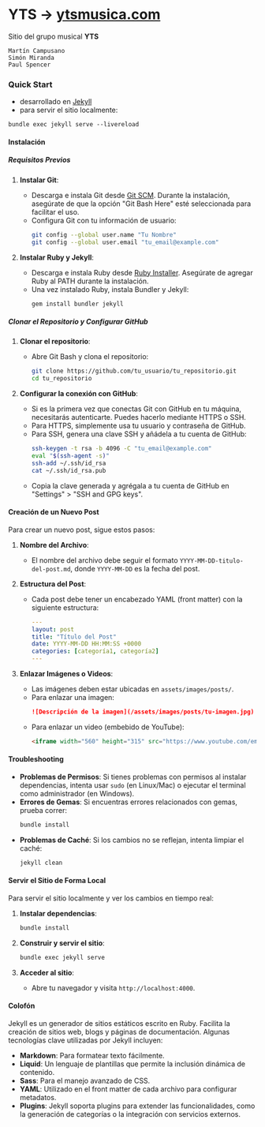 # YTS &rarr; [ytsmusica.com](https://ytsmusica.com)

Sitio del grupo musical **YTS**
```
Martín Campusano
Simón Miranda
Paul Spencer
```

### Quick Start

- desarrollado en [Jekyll](https://jekyllrb.com/)
- para servir el sitio localmente:

```
bundle exec jekyll serve --livereload
```


#### Instalación

##### Requisitos Previos

1. **Instalar Git**:
   - Descarga e instala Git desde [Git SCM](https://git-scm.com/). Durante la instalación, asegúrate de que la opción "Git Bash Here" esté seleccionada para facilitar el uso.
   - Configura Git con tu información de usuario:
     ```bash
     git config --global user.name "Tu Nombre"
     git config --global user.email "tu_email@example.com"
     ```

2. **Instalar Ruby y Jekyll**:
   - Descarga e instala Ruby desde [Ruby Installer](https://rubyinstaller.org/). Asegúrate de agregar Ruby al PATH durante la instalación.
   - Una vez instalado Ruby, instala Bundler y Jekyll:
     ```bash
     gem install bundler jekyll
     ```

##### Clonar el Repositorio y Configurar GitHub

1. **Clonar el repositorio**:
   - Abre Git Bash y clona el repositorio:
     ```bash
     git clone https://github.com/tu_usuario/tu_repositorio.git
     cd tu_repositorio
     ```

2. **Configurar la conexión con GitHub**:
   - Si es la primera vez que conectas Git con GitHub en tu máquina, necesitarás autenticarte. Puedes hacerlo mediante HTTPS o SSH.
   - Para HTTPS, simplemente usa tu usuario y contraseña de GitHub.
   - Para SSH, genera una clave SSH y añádela a tu cuenta de GitHub:
     ```bash
     ssh-keygen -t rsa -b 4096 -C "tu_email@example.com"
     eval "$(ssh-agent -s)"
     ssh-add ~/.ssh/id_rsa
     cat ~/.ssh/id_rsa.pub
     ```
   - Copia la clave generada y agrégala a tu cuenta de GitHub en "Settings" > "SSH and GPG keys".

#### Creación de un Nuevo Post

Para crear un nuevo post, sigue estos pasos:

1. **Nombre del Archivo**:
   - El nombre del archivo debe seguir el formato `YYYY-MM-DD-titulo-del-post.md`, donde `YYYY-MM-DD` es la fecha del post.

2. **Estructura del Post**:
   - Cada post debe tener un encabezado YAML (front matter) con la siguiente estructura:
     ```yaml
     ---
     layout: post
     title: "Título del Post"
     date: YYYY-MM-DD HH:MM:SS +0000
     categories: [categoría1, categoría2]
     ---
     ```

3. **Enlazar Imágenes o Videos**:
   - Las imágenes deben estar ubicadas en `assets/images/posts/`.
   - Para enlazar una imagen:
     ```markdown
     ![Descripción de la imagen](/assets/images/posts/tu-imagen.jpg)
     ```
   - Para enlazar un video (embebido de YouTube):
     ```markdown
     <iframe width="560" height="315" src="https://www.youtube.com/embed/tu-video-id" frameborder="0" allowfullscreen></iframe>
     ```

#### Troubleshooting

- **Problemas de Permisos**: Si tienes problemas con permisos al instalar dependencias, intenta usar `sudo` (en Linux/Mac) o ejecutar el terminal como administrador (en Windows).
- **Errores de Gemas**: Si encuentras errores relacionados con gemas, prueba correr:
  ```bash
  bundle install
  ```
- **Problemas de Caché**: Si los cambios no se reflejan, intenta limpiar el caché:
  ```bash
  jekyll clean
  ```

#### Servir el Sitio de Forma Local

Para servir el sitio localmente y ver los cambios en tiempo real:

1. **Instalar dependencias**:
   ```bash
   bundle install
   ```

2. **Construir y servir el sitio**:
   ```bash
   bundle exec jekyll serve
   ```

3. **Acceder al sitio**:
   - Abre tu navegador y visita `http://localhost:4000`.

#### Colofón

Jekyll es un generador de sitios estáticos escrito en Ruby. Facilita la creación de sitios web, blogs y páginas de documentación. Algunas tecnologías clave utilizadas por Jekyll incluyen:

- **Markdown**: Para formatear texto fácilmente.
- **Liquid**: Un lenguaje de plantillas que permite la inclusión dinámica de contenido.
- **Sass**: Para el manejo avanzado de CSS.
- **YAML**: Utilizado en el front matter de cada archivo para configurar metadatos.
- **Plugins**: Jekyll soporta plugins para extender las funcionalidades, como la generación de categorías o la integración con servicios externos.
